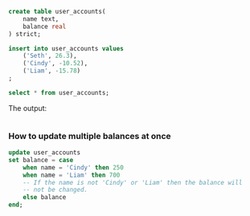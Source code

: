 ```sql
create table user_accounts(
    name text,
    balance real
) strict;
```

```sql
insert into user_accounts values
    ('Seth', 26.3),
    ('Cindy', -10.52),
    ('Liam', -15.78)
;
```

```sql
select * from user_accounts;
```

The output:
```sql

```

### How to update multiple balances at once

```sql
update user_accounts
set balance = case
    when name = 'Cindy' then 250
    when name = 'Liam' then 700
    -- If the name is not 'Cindy' or 'Liam' then the balance will
    -- not be changed.
    else balance
end;
```
